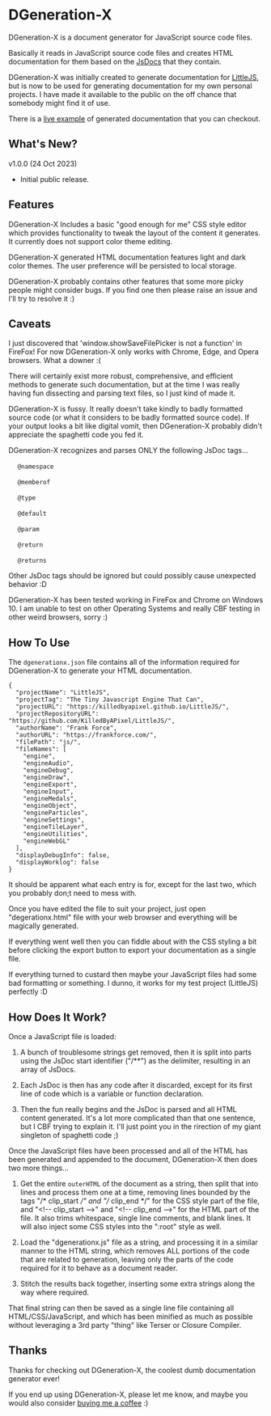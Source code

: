 # DGeneration-X

DGeneration-X is a document generator for JavaScript source code files.

Basically it reads in JavaScript source code files and creates HTML documentation for them based on the [JsDocs](https://jsdoc.app) that they contain.

DGeneration-X was initially created to generate documentation for [LittleJS](https://github.com/KilledByAPixel/LittleJS), but is now to be used for generating documentation for my own personal projects. I have made it available to the public on the off chance that somebody might find it of use.


There is a [live example](https://antixdevelopment.com/littlejs/docs) of generated documentation that you can checkout.


## What's New?

v1.0.0 (24 Oct 2023)

- Initial public release.

## Features

DGeneration-X Includes a basic "good enough for me" CSS style editor which provides functionality to tweak the layout of the content it generates. It currently does not support color theme editing.

DGeneration-X generated HTML documentation features light and dark color themes. The user preference will be persisted to local storage.

DGeneration-X probably contains other features that some more picky people might consider bugs. If you find one then please raise an issue and I'll try to resolve it :)

## Caveats

I just discovered that 'window.showSaveFilePicker is not a function' in FireFox! For now DGeneration-X only works with Chrome, Edge, and Opera browsers. What a downer :(

There will certainly exist more robust, comprehensive, and efficient methods to generate such documentation, but at the time I was really having fun dissecting and parsing text files, so I just kind of made it.

DGeneration-X is fussy. It really doesn't take kindly to badly formatted source code (or what it considers to be badly formatted source code). If your output looks a bit like digital vomit, then DGeneration-X probably didn't appreciate the spaghetti code you fed it.

DGeneration-X recognizes and parses ONLY the following JsDoc tags...

&emsp; `@namespace` 

&emsp; `@memberof`

&emsp; `@type`

&emsp; `@default`

&emsp; `@param` 

&emsp; `@return`

&emsp; `@returns`

Other JsDoc tags should be ignored but could possibly cause unexpected behavior :D

DGeneration-X has been tested working in FireFox and Chrome on Windows 10. I am unable to test on other Operating Systems and really CBF testing in other weird browsers, sorry :)

## How To Use

The `dgenerationx.json` file contains all of the information required for DGeneration-X to generate your HTML documentation.

```
{
  "projectName": "LittleJS",
  "projectTag": "The Tiny Javascript Engine That Can",
  "projectURL": "https://killedbyapixel.github.io/LittleJS/",
  "projectRepositoryURL": "https://github.com/KilledByAPixel/LittleJS/",
  "authorName": "Frank Force",
  "authorURL": "https://frankforce.com/",
  "filePath": "js/",
  "fileNames": [
    "engine", 
    "engineAudio", 
    "engineDebug", 
    "engineDraw", 
    "engineExport", 
    "engineInput", 
    "engineMedals", 
    "engineObject", 
    "engineParticles", 
    "engineSettings", 
    "engineTileLayer", 
    "engineUtilities", 
    "engineWebGL"
  ],
  "displayDebugInfo": false,
  "displayWorklog": false
}
```

It should be apparent what each entry is for, except for the last two, which you probably don;t need to mess with.

Once you have edited the file to suit your project, just open "degerationx.html" file with your web browser and everything will be magically generated.

If everything went well then you can fiddle about with the CSS styling a bit before clicking the export button to export your documentation as a single file.

If everything turned to custard then maybe your JavaScript files had some bad formatting or something. I dunno, it works for my test project (LittleJS) perfectly :D

## How Does It Work?

Once a JavaScript file is loaded:

1. A bunch of troublesome strings get removed, then it is split into parts using the JsDoc start identifier ("/**") as the delimiter, resulting in an array of JsDocs.

2. Each JsDoc is then has any code after it discarded, except for its first line of code which is a variable or function declaration.

3. Then the fun really begins and the JsDoc is parsed and all HTML content generated. It's a lot more complicated than that one sentence, but I CBF trying to explain it. I'll just point you in the rirection of my giant singleton of spaghetti code ;)

Once the JavaScript files have been processed and all of the HTML has been generated and appended to the document, DGeneration-X then does two more things...

1. Get the entire `outerHTML` of the document as a string, then split that into lines and process them one at a time, removing lines bounded by the tags "/* clip_start */" and "/* clip_end */" for the CSS style part of the file, and "&lt;!-- clip_start --&gt;" and "&lt;!-- clip_end --&gt;" for the HTML part of the file. It also trims whitespace, single line comments, and blank lines. It will also inject some CSS styles into the ":root" style as well.

2. Load the "dgenerationx.js" file as a string, and processing it in a similar manner to the HTML string, which removes ALL portions of the code that are related to generation, leaving only the parts of the code required for it to behave as a document reader.

3. Stitch the results back together, inserting some extra strings along the way where required.

That final string can then be saved as a single line file containing all HTML/CSS/JavaScript, and which has been minified as much as possible without leveraging a 3rd party "thing" like Terser or Closure Compiler.

## Thanks

Thanks for checking out DGeneration-X, the coolest dumb documentation generator ever!

If you end up using DGeneration-X, please let me know, and maybe you would also consider [buying me a coffee](https://www.buymeacoffee.com/antixdevelu) :)
